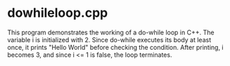 # dowhileloop.cpp
This program demonstrates the working of a do-while loop in C++. The variable i is initialized with 2. Since do-while executes its body at least once, it prints "Hello World" before checking the condition. After printing, i becomes 3, and since i &lt;= 1 is false, the loop terminates. 

